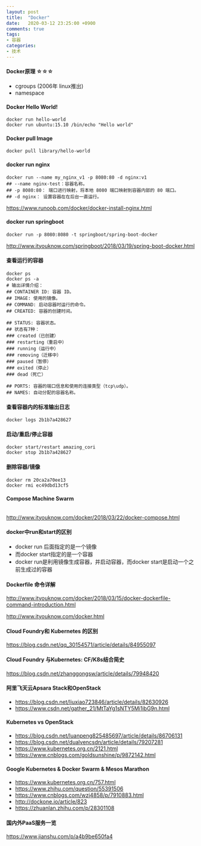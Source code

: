 ```yaml
---
layout: post
title:  "Docker"
date:   2020-03-12 23:25:00 +0900
comments: true
tags:
- 容器
categories:
- 技术
---
```

#### Docker原理 ☆☆☆
- cgroups (2006年 linux推出)
- namespace

#### Docker Hello World!
```shell
docker run hello-world
docker run ubuntu:15.10 /bin/echo "Hello world"
```
#### Docker pull Image
```shell 
docker pull library/hello-world
```
#### docker run nginx
```shell
docker run --name my_nginx_v1 -p 8080:80 -d nginx:v1
## --name nginx-test：容器名称。
## -p 8080:80： 端口进行映射，将本地 8080 端口映射到容器内部的 80 端口。
## -d nginx： 设置容器在在后台一直运行。
```
<https://www.runoob.com/docker/docker-install-nginx.html>

#### docker run springboot
```shell
docker run -p 8080:8080 -t springboot/spring-boot-docker
```
<http://www.ityouknow.com/springboot/2018/03/19/spring-boot-docker.html>
#### 查看运行的容器
```shell
docker ps
docker ps -a
# 输出详情介绍：
## CONTAINER ID: 容器 ID。
## IMAGE: 使用的镜像。
## COMMAND: 启动容器时运行的命令。
## CREATED: 容器的创建时间。

## STATUS: 容器状态。
## 状态有7种：
### created（已创建）
### restarting（重启中）
### running（运行中）
### removing（迁移中）
### paused（暂停）
### exited（停止）
### dead（死亡）

## PORTS: 容器的端口信息和使用的连接类型（tcp\udp）。
## NAMES: 自动分配的容器名称。
```
#### 查看容器内的标准输出日志
```shell
docker logs 2b1b7a428627
```
#### 启动/重启/停止容器
```shell
docker start/restart amazing_cori
docker stop 2b1b7a428627
```
#### 删除容器/镜像
```shell
docker rm 20ca2a70ee13
docker rmi ec49dbd13cf5
```
#### Compose Machine Swarm
```shell

```
<http://www.ityouknow.com/docker/2018/03/22/docker-compose.html>
#### docker中run和start的区别
- docker run 后面指定的是一个镜像
- 而docker start指定的是一个容器
- docker run是利用镜像生成容器，并启动容器，而docker start是启动一个之前生成过的容器

#### Dockerfile 命令详解
<http://www.ityouknow.com/docker/2018/03/15/docker-dockerfile-command-introduction.html>

<http://www.ityouknow.com/docker.html>

#### Cloud Foundry和 Kubernetes 的区别
<https://blog.csdn.net/qq_30154571/article/details/84955097>

#### Cloud Foundry 与Kubernetes: CF/K8s结合简史
<https://blog.csdn.net/zhanggongsw/article/details/79948420>

#### 阿里飞天云Apsara Stack和OpenStack
- <https://blog.csdn.net/liuxiao723846/article/details/82630926>
- <https://www.csdn.net/gather_21/MtTaYg1sNTY5Mi1ibG9n.html>

#### Kubernetes vs OpenStack
- <https://blog.csdn.net/luanpeng825485697/article/details/86706131>
- <https://blog.csdn.net/dualvencsdn/article/details/79207281>
- <https://www.kubernetes.org.cn/2121.html>
- <https://www.cnblogs.com/goldsunshine/p/9872142.html>

#### Google Kubernetes & Docker Swarm & Mesos Marathon
- <https://www.kubernetes.org.cn/757.html>
- <https://www.zhihu.com/question/55391506>
- <https://www.cnblogs.com/wzj4858/p/7910883.html>
- <http://dockone.io/article/823>
- <https://zhuanlan.zhihu.com/p/28301108>

#### 国内外PaaS服务一览
<https://www.jianshu.com/p/a4b9be650fa4>



